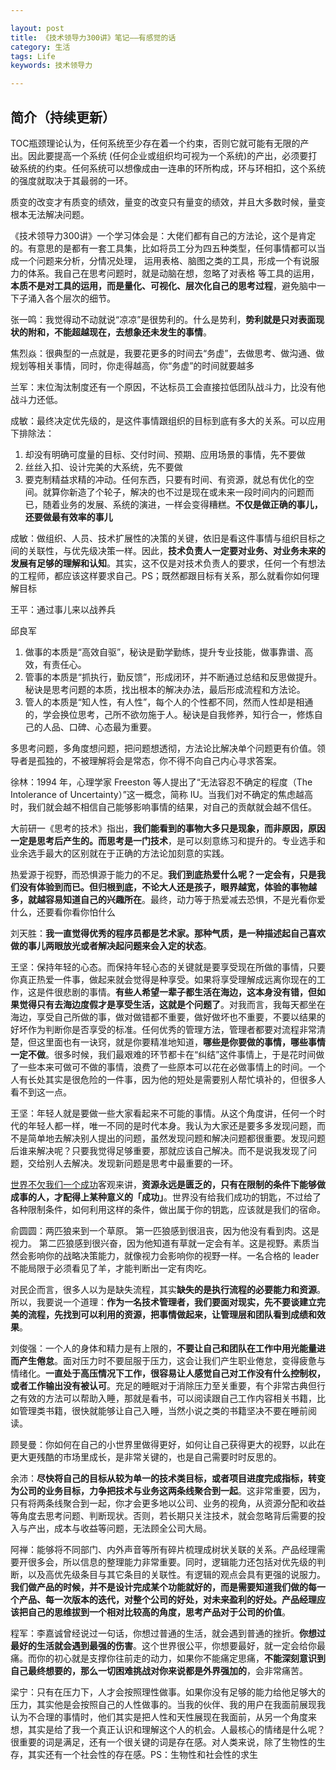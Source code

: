 ```yaml
---

layout: post
title: 《技术领导力300讲》笔记——有感觉的话
category: 生活
tags: Life
keywords: 技术领导力

---
```


## 简介（持续更新）

TOC瓶颈理论认为，任何系统至少存在着一个约束，否则它就可能有无限的产出。因此要提高一个系统 (任何企业或组织均可视为一个系统)的产出，必须要打破系统的约束。任何系统可以想像成由一连串的环所构成，环与环相扣，这个系统的强度就取决于其最弱的一环。

质变的改变才有质变的绩效，量变的改变只有量变的绩效，并且大多数时候，量变根本无法解决问题。 

《技术领导力300讲》一个学习体会是：大佬们都有自己的方法论，这个是肯定的。有意思的是都有一套工具集，比如将员工分为四五种类型，任何事情都可以当成一个问题来分析，分情况处理， 运用表格、脑图之类的工具，形成一个有说服力的体系。我自己在思考问题时，就是动脑在想，忽略了对表格 等工具的运用，**本质不是对工具的运用，而是量化、可视化、层次化自己的思考过程**，避免脑中一下子涌入各个层次的细节。

张一鸣：我觉得动不动就说“凉凉”是很势利的。什么是势利，**势利就是只对表面现状的附和，不能超越现在，去想象还未发生的事情**。

焦烈焱：很典型的一点就是，我要花更多的时间去“务虚”，去做思考、做沟通、做规划等相关事情，同时，你走得越高，你“务虚”的时间就要越多

兰军：末位淘汰制度还有一个原因，不达标员工会直接拉低团队战斗力，比没有他战斗力还低。

成敏：最终决定优先级的，是这件事情跟组织的目标到底有多大的关系。可以应用下排除法：

1. 却没有明确可度量的目标、交付时间、预期、应用场景的事情，先不要做
2. 丝丝入扣、设计完美的大系统，先不要做
3. 要克制精益求精的冲动。任何东西，只要有时间、有资源，就总有优化的空间。就算你新造了个轮子，解决的也不过是现在或未来一段时间内的问题而已，随着业务的发展、系统的演进，一样会变得糟糕。**不仅是做正确的事儿，还要做最有效率的事儿**

成敏：做组织、人员、技术扩展性的决策的关键，依旧是看这件事情与组织目标之间的关联性，与优先级决策一样。因此，**技术负责人一定要对业务、对业务未来的发展有足够的理解和认知**。其实，这不仅是对技术负责人的要求，任何一个有想法的工程师，都应该这样要求自己。PS；既然都跟目标有关系，那么就看你如何理解目标

王平：通过事儿来以战养兵

邱良军

1. 做事的本质是“高效自驱”，秘诀是勤学勤练，提升专业技能，做事靠谱、高效，有责任心。
2. 管事的本质是“抓执行，勤反馈”，形成闭环，并不断通过总结和反思做提升。秘诀是思考问题的本质，找出根本的解决办法，最后形成流程和方法论。
3. 管人的本质是“知人性，有人性”，每个人的个性都不同，然而人性却是相通的，学会换位思考，己所不欲勿施于人。秘诀是自我修养，知行合一，修炼自己的人品、口碑、心态最为重要。

多思考问题，多角度想问题，把问题想透彻，方法论比解决单个问题更有价值。领导者是孤独的，不被理解将会是常态，你不得不向自己内心寻求答案。

徐林：1994 年，心理学家 Freeston 等人提出了“无法容忍不确定的程度（The Intolerance of Uncertainty）”这一概念，简称 IU。当我们对不确定的焦虑越高时，我们就会越不相信自己能够影响事情的结果，对自己的贡献就会越不信任。

大前研一《思考的技术》指出，**我们能看到的事物大多只是现象，而非原因，原因一定是思考后产生的。而思考是一门技术**，是可以刻意练习和提升的。专业选手和业余选手最大的区别就在于正确的方法论加刻意的实践。

热爱源于视野，而恐惧源于能力的不足。**我们到底热爱什么呢？一定会有，只是我们没有体验到而已。但归根到底，不论大人还是孩子，眼界越宽，体验的事物越多，就越容易知道自己的兴趣所在**。最终，动力等于热爱减去恐惧，不是光看你爱什么，还要看你看你怕什么

刘天胜：**我一直觉得优秀的程序员都是艺术家。那种气质，是一种描述起自己喜欢做的事儿两眼放光或者解决起问题来会入定的状态**。

王坚：保持年轻的心态。而保持年轻心态的关键就是要享受现在所做的事情，只要你真正热爱一件事，做起来就会觉得是种享受。如果将享受理解成远离你现在的工作，这是件很悲剧的事情。**有些人希望一辈子都生活在海边，这本身没有错，但如果觉得只有去海边度假才是享受生活，这就是个问题了**。对我而言，我每天都坐在海边，享受自己所做的事，做对做错都不重要，做好做坏也不重要，不要以结果的好坏作为判断你是否享受的标准。任何优秀的管理方法，管理者都要对流程非常清楚，但这里面也有一诀窍，就是你要精准地知道，**哪些是你要做的事情，哪些事情一定不做**。很多时候，我们最艰难的环节都卡在“纠结”这件事情上，于是花时间做了一些本来可做可不做的事情，浪费了一些原本可以花在必做事情上的时间。一个人有长处其实是很危险的一件事，因为他的短处是需要别人帮忙填补的，但很多人看不到这一点。

王坚：年轻人就是要做一些大家看起来不可能的事情。从这个角度讲，任何一个时代的年轻人都一样，唯一不同的是时代本身。我认为大家还是要多多发现问题，而不是简单地去解决别人提出的问题，虽然发现问题和解决问题都很重要。发现问题后谁来解决呢？只要我觉得足够重要，那就应该自己解决。而不是说我发现了问题，交给别人去解决。发现新问题是思考中最重要的一环。


[世界不欠我们一个成功](https://mp.weixin.qq.com/s?__biz=MjM5ODQ2MDIyMA==&mid=2650715342&idx=1&sn=04511d3b0f51f32c7227a31af8abd375&chksm=bec07a9d89b7f38bfb9296abe8e6b50a8e85ca9c08487f4097d2d5c005f6045a35d22ec13dcd&mpshare=1&scene=23&srcid=0122U7LVWttetahNmRve43jx%23rd)客观来讲，**资源永远是匮乏的，只有在限制的条件下能够做成事的人，才配得上某种意义的「成功」**。世界没有给我们成功的钥匙，不过给了各种限制条件，如何利用这样的条件，做出属于你的钥匙，应该就是我们的宿命。

俞圆圆：两匹狼来到一个草原。 第一匹狼感到很沮丧，因为他没有看到肉。这是视力。 第二匹狼感到很兴奋，因为他知道有草就一定会有羊。这是视野。素质当然会影响你的战略决策能力，就像视力会影响你的视野一样。一名合格的 leader 不能局限于必须看见了羊，才能判断出一定有肉吃。

对民企而言，很多人以为是缺失流程，其实**缺失的是执行流程的必要能力和资源**。所以，我要说一个道理：**作为一名技术管理者，我们要面对现实，先不要谈建立完美的流程，先找到可以利用的资源，把事情做起来，让管理层和团队看到成绩和效果**。

刘俊强：一个人的身体和精力是有上限的，**不要让自己和团队在工作中用光能量进而产生倦怠**。面对压力时不要屈服于压力，这会让我们产生职业倦怠，变得疲惫与情绪化。**一直处于高压情况下工作，很容易让人感觉自己对工作没有什么控制权，或者工作输出没有被认可**。充足的睡眠对于消除压力至关重要，有个非常古典但行之有效的方法可以帮助入睡，那就是看书，可以阅读跟自己工作内容相关书籍，比如管理类书籍，很快就能够让自己入睡，当然小说之类的书籍坚决不要在睡前阅读。


顾旻曼：你如何在自己的小世界里做得更好，如何让自己获得更大的视野，以此在更大更残酷的市场里成长，是非常关键的，也是自己需要时时反思的。

余沛：**尽快将自己的目标从较为单一的技术类目标，或者项目进度完成指标，转变为公司的业务目标，力争把技术与业务这两条线聚合到一起**。这非常重要，因为，只有将两条线聚合到一起，你才会更多地以公司、业务的视角，从资源分配和收益等角度去思考问题、判断现状。否则，若长期只关注技术，就会忽略背后需要的投入与产出，成本与收益等问题，无法顾全公司大局。

阿禅：能够将不同部门、内外声音等所有碎片梳理成树状关联的关系。产品经理需要开很多会，所以信息的整理能力非常重要。同时，逻辑能力还包括对优先级的判断，以及高优先级条目与其它条目的关联性。有逻辑的观点会具有更强的说服力。**我们做产品的时候，并不是设计完成某个功能就好的，而是需要知道我们做的每一个产品、每一次版本的迭代，对整个公司的好处，对未来盈利的好处。产品经理应该把自己的思维拔到一个相对比较高的角度，思考产品对于公司的价值**。

程军：李嘉诚曾经说过一句话，你想过普通的生活，就会遇到普通的挫折。**你想过最好的生活就会遇到最强的伤害**。这个世界很公平，你想要最好，就一定会给你最痛。而你的初心就是支撑你往前走的动力，如果你不能痛定思痛，**不能深刻意识到自己最终想要的，那么一切困难挑战对你来说都是外界强加的**，会非常痛苦。

梁宁：只有在压力下，人才会按照理性做事。如果你没有足够的能力给他足够大的压力，其实他是会按照自己的人性做事的。当我的伙伴、我的用户在我面前展现我认为不合理的事情时，他们其实是把人性和天性展现在我面前，从另一个角度来想，其实是给了我一个真正认识和理解这个人的机会。人最核心的情绪是什么呢？很重要的词是满足，还有一个很关键的词是存在感。对人类来说，除了生物性的生存，其实还有一个社会性的存在感。PS：生物性和社会性的求生








